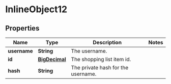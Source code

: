 

# InlineObject12

## Properties

Name | Type | Description | Notes
------------ | ------------- | ------------- | -------------
**username** | **String** | The username. | 
**id** | [**BigDecimal**](BigDecimal.md) | The shopping list item id. | 
**hash** | **String** | The private hash for the username. | 



